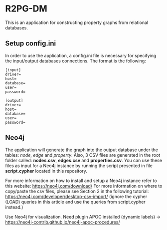 # R2PG-DM

This is an application for constructing property graphs from relational databases. 

## Setup config.ini
In order to use the application, a config.ini file is necessary for specifying the input/output databases connections. The format is the following:

```
[input]
driver=
host=
database=
user=
password=

[output]
driver=
host=
database=
user=
password=
```

## Neo4j

The application will generate the graph into the output database under the tables: *node*, *edge* and *property*. Also, 3 CSV files are generated in the root folder called: **nodes.csv**, **edges.csv** and **properties.csv**. You can use these files as input for a Neo4j instance by running the script presented in file **script.cypher** located in this repository. 

For more information on how to install and setup a Neo4j instance refer to this website: https://neo4j.com/download/
For more information on where to copy/paste the csv files, please see Section 2 in the following tutorial: https://neo4j.com/developer/desktop-csv-import/ (ignore the cypher (LOAD) queries in this article and use the queries from script.cypher instead.)

Use Neo4j for visualization. Need plugin APOC installed (dynamic labels) -> https://neo4j-contrib.github.io/neo4j-apoc-procedures/


